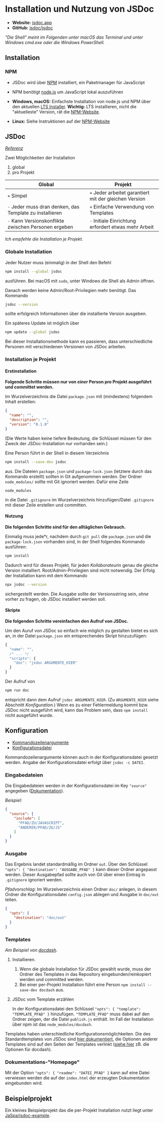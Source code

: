 # Installation und Nutzung von JSDoc

* **Website:** [jsdoc.app][]
* **GitHub:** [jsdoc/jsdoc][]

[jsdoc.app]: https://jsdoc.app/index.html
[jsdoc/jsdoc]: https://github.com/jsdoc/jsdoc


*"Die Shell" meint im Folgenden unter macOS das Terminal und unter Windows cmd.exe oder die Windows PowerShell.*


## Installation

### NPM

* JSDoc wird über [NPM][] installiert, ein Paketmanager für JavaScript
* NPM benötigt [node.js][] um JavaScript lokal auszuführen

* **Windows, macOS:** Einfachste Installation von node.js und NPM über den aktuellen [LTS Installer](installation-node). **Wichtig:** LTS installieren, nicht die "aktuelleste" Version, rät die [NPM-Website](npm-bin-win_mac).
* **Linux:** Siehe Instruktionen auf der [NPM-Website](npm-bin-linux)

[NPM]: https://npmjs.com
[installation-node]: https://nodejs.org/en/download/
[node.js]: https://nodejs.org/en/
[npm-bin-win_mac]: https://docs.npmjs.com/downloading-and-installing-node-js-and-npm#os-x-or-windows-node-installers
[npm-bin-linux]: https://docs.npmjs.com/downloading-and-installing-node-js-and-npm#linux-or-other-operating-systems-node-installers


## JSDoc

[*Referenz*][installation-jsdoc]

[installation-jsdoc]: https://github.com/jsdoc/jsdoc#installation-and-usage

Zwei Möglichkeiten der Installation

1) global
1) pro Projekt

| Global                                                    | Projekt                                                                      |
|-----------------------------------------------------------|------------------------------------------------------------------------------|
| `+` Simpel                                                | `+` Jeder arbeitet garantiert mit der gleichen Version                       |
| `-` Jeder muss dran denken, das Template zu installieren  | `+` Einfache Verwendung von Templates                                        |
| `-` Kann Versionskonflikte zwischen Personen ergeben      | `-` Initiale Einrichtung erfordert etwas mehr Arbeit                         |

*Ich empfehle die Installation je Projekt.*


### Globale Installation

Jeder Nutzer muss (einmalig) in der Shell den Befehl

```sh
npm install --global jsdoc
```

ausführen. Bei macOS mit `sudo`, unter Windows die Shell als Admin öffnen.

Danach werden keine Admin/Root-Privilegien mehr benötigt. Das Kommando

```sh
jsdoc --version
```

sollte erfolgreich Informationen über die installierte Version ausgeben.

Ein späteres Update ist möglich über

```sh
npm update --global jsdoc
```

Bei dieser Installationsmethode kann es passieren, dass unterschiedliche Personen mit verschiedenen Versionen von JSDoc arbeiten.


### Installation je Projekt

#### Erstinstallation

**Folgende Schritte müssen nur von *einer* Person pro Projekt ausgeführt und committet werden.**

Im Wurzelverzeichnis die Datei `package.json` mit (mindestens) folgendem Inhalt erstellen:

```json
{
  "name": "",
  "description": "",
  "version": "0.1.0"
}
```

(Die Werte haben keine tiefere Bedeutung, die Schlüssel müssen für den Zweck der JSDoc-Installation nur vorhanden sein.)

Eine Person führt in der Shell in diesem Verzeichnis

```sh
npm install --save-dev jsdoc
```

aus. Die Dateien `package.json` und `package-lock.json` (letztere durch das Kommando erstellt) sollten in Git aufgenommen werden. Der Ordner `node_modules/` sollte mit Git ignoriert werden. Dafür eine Zeile

```
node_modules
```

in die Datei `.gitignore` im Wurzelverzeichnis hinzufügen/Datei `.gitignore` mit dieser Zeile erstellen und committen.


#### Nutzung

**Die folgenden Schritte sind für den alltäglichen Gebrauch.**

Einmalig muss jede*r, nachdem durch `git pull` die `package.json` und die `package-lock.json` vorhanden sind, in der Shell folgendes Kommando ausführen:

```sh
npm install
```

Dadurch wird für dieses Projekt, für jede*n Kollaborateur*in genau die gleiche Version installiert. Root/Admin-Privilegien sind nicht notwendig. Der Erfolg der Installation kann mit dem Kommando

```sh
npx jsdoc --version
```

sichergestellt werden. Die Ausgabe sollte der Versionsstring sein, *ohne* vorher zu fragen, ob JSDoc installiert werden soll.


#### Skripte

**Die folgenden Schritte vereinfachen den Aufruf von JSDoc.**

Um den Auruf von JSDoc so einfach wie möglich zu gestalten bietet es sich an, in der Datei `package.json` ein entsprechendes Skript hinzuzufügen:

```js
{
  "name": "",
  /* ... */
  "scripts": {
    "doc": "jsdoc ARGUMENTE_HIER"
  }
}
```

Der Aufruf von

```sh
npm run doc
```

entspricht dann dem Aufruf `jsdoc ARGUMENTE_HIER`. (Zu `ARGUMENTE_HIER` siehe Abschnitt *Konfiguration.*) Wenn es zu einer Fehlermeldung kommt bzw. JSDoc nicht ausgeführt wird, kann das Problem sein, dass `npm install` nicht ausgeführt wurde.


## Konfiguration

* [Kommandozeilenargumente](jsdoc-opts)
* [Konfigurationsdatei](jsdoc-config)

Kommandozeilenargumente können auch in der Konfigurationsdatei gesetzt werden. Angabe der Konfigurationsdatei erfolgt über `jsdoc -c DATEI`.

[jsdoc-opts]: https://jsdoc.app/about-commandline.html
[jsdoc-config]: https://jsdoc.app/about-configuring-jsdoc.html


### Eingabedateien

Die Eingabedateien werden in der Konfigurationsdatei im Key `"source"` angegeben ([Dokumentation](jsdoc-source)).

*Beispiel:*

```json
{
  "source": {
    "include": [
      "PFAD/ZU/JAVASCRIPT",
      "ANDERER/PFAD/ZU/JS"
    ]
  }
}
```

[jsdoc-source]: https://jsdoc.app/about-configuring-jsdoc.html#specifying-input-files


### Ausgabe

Das Ergebnis landet standardmäßig im Ordner `out`. Über den Schlüssel `"opts": { "destination": "AUSGABE_PFAD" }` kann dieser Ordner angepasst werden. Dieser Ausgabepfad sollte auch von Git über einen Eintrag in `.gitignore` ignoriert werden.

*Pfadvorschlag:* Im Wurzelverzeichnis einen Ordner `doc/` anlegen, in diesem Ordner die Konfigurationsdatei `config.json` ablegen und Ausgabe in `doc/out` leiten.

```json
{
  "opts": {
    "destination": "doc/out"
  }
}
```


### Templates

*Am Beispiel von [docdash][].*

1. Installieren.

    1) Wenn die globale Installation für JSDoc gewählt wurde, muss der Ordner des Templates in das Repository eingebunden/reinkopiert werden und committed werden.
    2) Bei einer per-Projekt Installation führt eine Person `npm install --save-dev docdash` aus.

2. JSDoc vom Template erzählen

   In der Konfigurationsdatei den Schlüssel `"opts": { "template": "TEMPLATE_PFAD" }` hinzufügen. `"TEMPLATE_PFAD"` muss dabei auf den Ordner zeigen, der die Datei `publish.js` enthält. Im Fall der Installation über npm ist das `node_modules/docdash`.

Templates haben unterschiedliche Konfigurationsmöglichkeiten. Die des Standardtemplates von JSDoc sind [hier dokumentiert](jsdoc-templ-opts), die Optionen anderer Templates sind auf den Seiten der Templates verlinkt ([siehe hier](docdash-opts) zB. die Optionen für docdash).

[docdash]: https://github.com/clenemt/docdash.git
[docdash-opts]: https://github.com/clenemt/docdash#options
[jsdoc-templ-opts]: https://jsdoc.app/about-configuring-default-template.html


### Dokumentations-"Homepage"

Mit der Option `"opts": { "readme": "DATEI_PFAD" }` kann auf eine Datei verwiesen werden die auf der `index.html` der erzeugten Dokumentation eingebunden wird.


## Beispielprojekt

Ein kleines Beispielprojekt das die per-Projekt Installation nutzt liegt unter [JaSpa/jsdoc-example].

[JaSpa/jsdoc-example]: https://github.com/JaSpa/jsdoc-example
